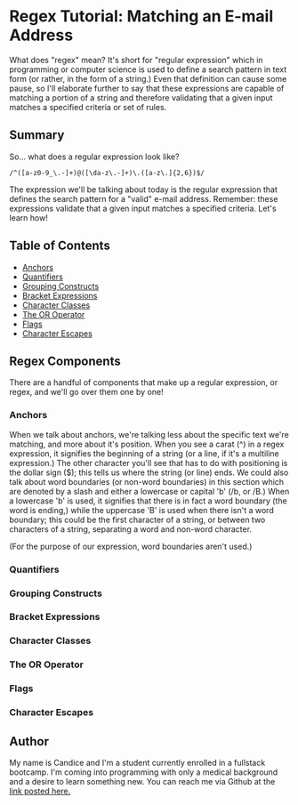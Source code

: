 # Regex Tutorial: Matching an E-mail Address

What does "regex" mean? It's short for "regular expression" which in programming or computer science is used to define a search pattern in text form (or rather, in the form of a string.) Even that definition can cause some pause, so I'll elaborate further to say that these expressions are capable of matching a portion of a string and therefore validating that a given input matches a specified criteria or set of rules. 

## Summary

So... what does a regular expression look like? 

``` /^([a-z0-9_\.-]+)@([\da-z\.-]+)\.([a-z\.]{2,6})$/ ```

The expression we'll be talking about today is the regular expression that defines the search pattern for a "valid" e-mail address. Remember: these expressions validate that a given input matches a specified criteria. Let's learn how! 


## Table of Contents

- [Anchors](#anchors)
- [Quantifiers](#quantifiers)
- [Grouping Constructs](#grouping-constructs)
- [Bracket Expressions](#bracket-expressions)
- [Character Classes](#character-classes)
- [The OR Operator](#the-or-operator)
- [Flags](#flags)
- [Character Escapes](#character-escapes)

## Regex Components

There are a handful of components that make up a regular expression, or regex, and we'll go over them one by one!

### Anchors

When we talk about anchors, we're talking less about the specific text we're matching, and more about it's position. When you see a carat (^) in a regex expression, it signifies the beginning of a string (or a  line, if it's a multiline expression.) The other character you'll see that has to do with positioning is the dollar sign ($); this tells us where the string (or line) ends. We could also talk about word boundaries (or non-word boundaries) in this section which are denoted by a slash and either a lowercase or capital 'b' (/b, or /B.) When a lowercase 'b' is used, it signifies that there is in fact a word boundary (the word is ending,) while the uppercase 'B' is used when there isn't a word boundary; this could be the first character of a string, or between two characters of a string, separating a word and non-word character. 

(For the purpose of our expression, word boundaries aren't used.)

### Quantifiers

### Grouping Constructs

### Bracket Expressions

### Character Classes

### The OR Operator

### Flags

### Character Escapes

## Author

My name is Candice and I'm a student currently enrolled in a fullstack bootcamp. I'm coming into programming with only a medical background and a desire to learn something new. You can reach me via Github at the [link posted here.](https://github.com/zeebigbadkitty)
